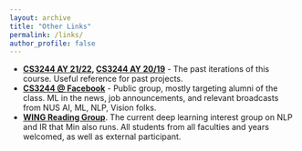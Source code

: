 ```yaml
---
layout: archive
title: "Other Links"
permalink: /links/
author_profile: false
---
```


* **[CS3244 AY 21/22](http://www.comp.nus.edu.sg/~kanmy/courses/3244_2110/), [CS3244 AY 20/19](http://www.comp.nus.edu.sg/~kanmy/courses/3244_2010/)** - The past iterations of this course.  Useful reference for past projects.
* **[CS3244 @ Facebook](http://www.facebook.com/cs3244/)** - Public group, mostly targeting alumni of the class.  ML in the news, job announcements, and relevant broadcasts from NUS AI, ML, NLP, Vision folks.
* **[WING Reading Group](https://wing-nus.github.io/cs6101/)**.  The current deep learning interest group on NLP and IR that Min also runs.  All students from all faculties and years welcomed, as well as external participant.
